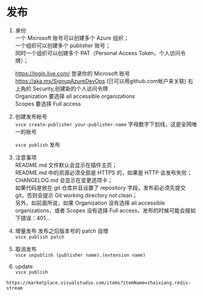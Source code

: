 # 发布

1. 身份  
   一个 Microsoft 账号可以创建多个 Azure 组织；  
   一个组织可以创建多个 publisher 账号；  
   同时一个组织可以创建多个 PAT（Personal Access Token，个人访问令牌）；

   https://login.live.com/ 登录你的 Microsoft 账号  
   https://aka.ms/SignupAzureDevOps  (已可以用github.com帐户来关联)
   右上角的 Security,创建新的个人访问令牌  
   Organization 要选择 all accessible organizations  
   Scopes 要选择 Full access

2. 创建发布帐号  
   `vsce create-publisher your-publisher-name`
   字母数字下划线，这是全网唯一的账号

   `vsce publish` 发布

3. 注意事项  
   README.md 文件默认会显示在插件主页；  
   README.md 中的资源必须全部是 HTTPS 的，如果是 HTTP 会发布失败；  
   CHANGELOG.md 会显示在变更选项卡；  
   如果代码是放在 git 仓库并且设置了 repository 字段，发布前必须先提交 git，否则会提示 Git working directory not clean；  
   另外，如前面所说，如果 Organization 没有选择 all accessible organizations，或者 Scopes 没有选择 Full access，发布的时候可能会报如下错误：401...

4. 增量发布 发布之后版本号的 patch 自增  
   `vsce publish patch`

5. 取消发布  
   `vsce unpublish (publisher name).(extension name)`
6. update  
   `vsce publish`

`https://marketplace.visualstudio.com/items?itemName=zhaixiang.redis-stream`  